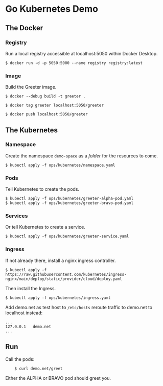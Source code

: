 # Go Kubernetes Demo

## The Docker

### Registry

Run a local registry accessible at localhost:5050 within Docker Desktop.

    $ docker run -d -p 5050:5000 --name registry registry:latest

### Image

Build the Greeter image.

    $ docker --debug build -t greeter .

    $ docker tag greeter localhost:5050/greeter

    $ docker push localhost:5050/greeter

## The Kubernetes

### Namespace

Create the namespace `demo-space` as a _folder_ for the resources to come.

    $ kubectl apply -f ops/kubernetes/namespace.yaml

### Pods

Tell Kubernetes to create the pods.

    $ kubectl apply -f ops/kubernetes/greeter-alpha-pod.yaml
    $ kubectl apply -f ops/kubernetes/greeter-bravo-pod.yaml

### Services

Or tell Kubernetes to create a service.

    $ kubectl apply -f ops/kubernetes/greeter-service.yaml

### Ingress

If not already there, install a nginx ingress controller.

    $ kubectl apply -f https://raw.githubusercontent.com/kubernetes/ingress-nginx/main/deploy/static/provider/cloud/deploy.yaml

Then install the Ingress.

    $ kubectl apply -f ops/kubernetes/ingress.yaml

Add demo.net as test host to `/etc/hosts` reroute traffic to demo.net to localhost instead:

```
...
127.0.0.1   demo.net
...
```

## Run

Call the pods:

```
    $ curl demo.net/greet
```

Either the ALPHA or BRAVO pod should greet you.
